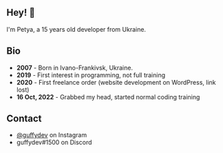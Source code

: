 <!-- <h1 align="center">
  <img src="" alt="Petya Storozhuk" />
</h1> -->

## Hey! 👋
I'm Petya, a 15 years old developer from Ukraine.

## Bio
- **2007** - Born in Ivano-Frankivsk, Ukraine.
- **2019** - First interest in programming, not full training
- **2020** - First freelance order (website development on WordPress, link lost)
- **16 Oct, 2022** - Grabbed my head, started normal coding training

<!--## Skills
- 👨‍💻 -->

## Contact
- [@guffydev](https://instagram.com/guffydev) on Instagram
- guffydev#1500 on Discord
